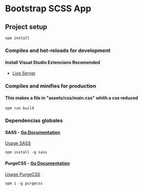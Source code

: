 # Bootstrap SCSS App

## Project setup

```
npm install
```

### Compiles and hot-reloads for development

#### Install Visual Studio Extencions Recomended

- <a href="https://marketplace.visualstudio.com/items?itemName=ritwickdey.LiveServer">Live Server</a>

### Compiles and minifies for production

#### This makes a file in "assets/css/main.css" whith a css reduced

```
npm run build
```

### Dependencias globales

#### SASS - <a href="https://sass-lang.com/">Go Documentation</a>
<a href="https://sass-lang.com/install">Usage SASS</a>

```
npm install -g sass
```

#### PurgeCSS - <a href="https://purgecss.com/">Go Documentation</a>
<a href="https://purgecss.com/CLI.html">Usage PurgeCSS</a>

```
npm i -g purgecss
```
